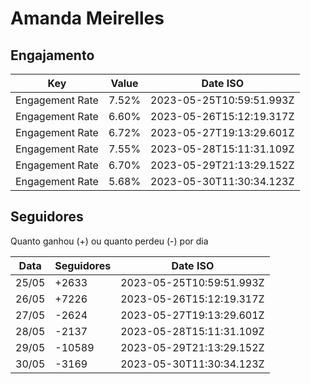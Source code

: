 # Amanda Meirelles

## Engajamento

| Key             | Value | Date ISO                 |
| --------------- | ----- | ------------------------ |
| Engagement Rate | 7.52% | 2023-05-25T10:59:51.993Z |
| Engagement Rate | 6.60% | 2023-05-26T15:12:19.317Z |
| Engagement Rate | 6.72% | 2023-05-27T19:13:29.601Z |
| Engagement Rate | 7.55% | 2023-05-28T15:11:31.109Z |
| Engagement Rate | 6.70% | 2023-05-29T21:13:29.152Z |
| Engagement Rate | 5.68% | 2023-05-30T11:30:34.123Z |

## Seguidores

Quanto ganhou (+) ou quanto perdeu (-) por dia

| Data  | Seguidores | Date ISO                 |
| ----- | ---------- | ------------------------ |
| 25/05 | +2633      | 2023-05-25T10:59:51.993Z |
| 26/05 | +7226      | 2023-05-26T15:12:19.317Z |
| 27/05 | -2624      | 2023-05-27T19:13:29.601Z |
| 28/05 | -2137      | 2023-05-28T15:11:31.109Z |
| 29/05 | -10589     | 2023-05-29T21:13:29.152Z |
| 30/05 | -3169      | 2023-05-30T11:30:34.123Z |